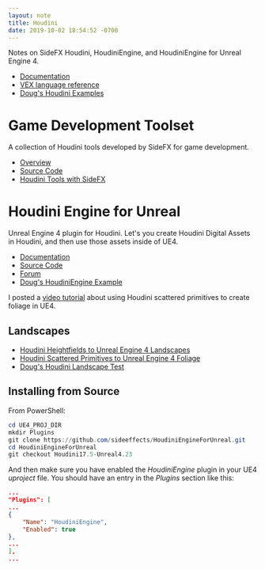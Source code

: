 ```yaml
---
layout: note
title: Houdini
date: 2019-10-02 18:54:52 -0700
---
```


Notes on SideFX Houdini, HoudiniEngine, and HoudiniEngine for Unreal Engine 4.

- [Documentation](https://www.sidefx.com/docs/)
- [VEX language reference](https://www.sidefx.com/docs/houdini/vex/lang)
- [Doug's Houdini Examples](https://github.com/drichardson/HoudiniExamples)

# Game Development Toolset
A collection of Houdini tools developed by SideFX for game development.

- [Overview](https://www.sidefx.com/tutorials/game-development-toolset-overview/)
- [Source Code](https://github.com/sideeffects/GameDevelopmentToolset)
- [Houdini Tools with SideFX](https://www.youtube.com/watch?v=gL_-JY7wryI&t=271s)

# Houdini Engine for Unreal
Unreal Engine 4 plugin for Houdini. Let's you create
Houdini Digital Assets in Houdini, and then use those assets inside of UE4.

- [Documentation](https://www.sidefx.com/docs/unreal/)
- [Source Code](https://github.com/sideeffects/HoudiniEngineForUnreal)
- [Forum](https://www.sidefx.com/forum/51/)
- [Doug's HoudiniEngine Example](https://github.com/drichardson/UE4Examples/tree/master/HoudiniEngine)


I posted a [video tutorial]({{page.youtubeURL}})
about using Houdini scattered primitives to create foliage in UE4.

## Landscapes
- [Houdini Heightfields to Unreal Engine 4 Landscapes](https://www.youtube.com/watch?v=iUGRAbTHynE)
- [Houdini Scattered Primitives to Unreal Engine 4 Foliage](https://www.youtube.com/watch?v=0PjZ9awgdFY)
- [Doug's Houdini Landscape Test](https://github.com/drichardson/UE4Examples/tree/master/HoudiniLandscapeTest)


## Installing from Source

From PowerShell:

```powershell
cd UE4_PROJ_DIR
mkdir Plugins
git clone https://github.com/sideeffects/HoudiniEngineForUnreal.git
cd HoudiniEngineForUnreal
git checkout Houdini17.5-Unreal4.23
```

And then make sure you have enabled the *HoudiniEngine* plugin in your UE4
*uproject* file. You should have an entry in the *Plugins* section like this:

```json
...
"Plugins": [
...
{
    "Name": "HoudiniEngine",
    "Enabled": true
},
...
],
...

```

